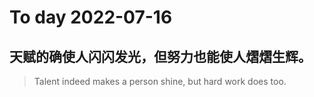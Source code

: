 
# To day 2022-07-16


## 天赋的确使人闪闪发光，但努力也能使人熠熠生辉。
> Talent indeed makes a person shine, but hard work does too.

    